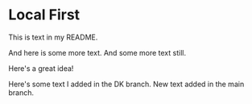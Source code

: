 # Local First

This is text in my README. 

And here is some more text. And some more text still.

Here's a great idea!

Here's some text I added in the DK branch. New text added in the main branch.
